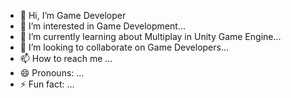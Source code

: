 - 👋 Hi, I’m Game Developer
- 👀 I’m interested in Game Development...
- 🌱 I’m currently learning about Multiplay in Unity Game Engine...
- 💞️ I’m looking to collaborate on Game Developers...
- 📫 How to reach me ...
- 😄 Pronouns: ...
- ⚡ Fun fact: ...

<!---
KING NS is a ✨ special ✨ repository because its `README.md` (this file) appears on your GitHub profile.
You can click the Preview link to take a look at your changes.
--->
